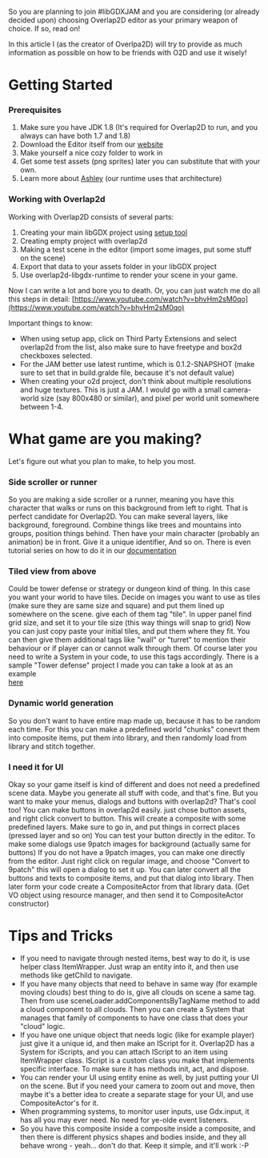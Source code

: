 So you are planning to join #libGDXJAM and you are considering (or already decided upon) choosing Overlap2D editor as your primary weapon of choice. If so, read on!

In this article I (as the creator of Overlpa2D) will try to provide as much information as possible on how to be friends with O2D and use it wisely!

# Getting Started

### Prerequisites

  1. Make sure you have JDK 1.8 (It's required for Overlap2D to run, and you always can have both 1.7 and 1.8)
  2. Download the Editor itself from our [website](http://overlap2d.com/)
  3. Make yourself a nice cozy folder to work in
  4. Get some test assets (png sprites) later you can substitute that with your own.
  5. Learn more about [Ashley](https://github.com/libgdx/ashley/wiki) (our runtime uses that architecture)

### Working with Overlap2d

Working with Overlap2D consists of several parts:
  1. Creating your main libGDX project using [setup tool](http://bitly.com/1i3C7i3)
  2. Creating empty project with overlap2d
  3. Making a test scene in the editor (import some images, put some stuff on the scene)
  4. Export that data to your assets folder in your libGDX project
  5. Use overlap2d-libgdx-runtime to render your scene in your game.

Now I can write a lot and bore you to death. Or, you can just watch me do all this steps in detail: [https://www.youtube.com/watch?v=bhvHm2sM0qo](https://www.youtube.com/watch?v=bhvHm2sM0qo)

Important things to know:
* When using setup app, click on Third Party Extensions and select overlap2d from the list, also make sure to have freetype and box2d checkboxes selected.
* For the JAM better use latest runtime, which is 0.1.2-SNAPSHOT (make sure to set that in build.gralde file, because it's not default value)
* When creating your o2d project, don't think about multiple resolutions and huge textures. This is just a JAM. I would go with a small camera-world size (say 800x480 or similar), and pixel per world unit somewhere between 1-4.


# What game are you making?

Let's figure out what you plan to make, to help you most.

### Side scroller or runner

So you are making a side scroller or a runner, meaning you have this character that walks or runs on this background from left to right. That is perfect candidate for Overlap2D. You can make several layers, like background, foreground. Combine things like trees and mountains into groups, position things behind. Then have your main character (probably an animation) be in front. Give it a unique identifier, And so on.
There is even tutorial series on how to do it in our [documentation](http://overlap2d.com/documentation/)

### Tiled view from above

Could be tower defense or strategy or dungeon kind of thing. In this case you want your world to have tiles. 
Decide on images you want to use as tiles (make sure they are same size and square) and put them lined up somewhere on the scene. give each of them tag "tile". In upper panel find grid size, and set it to your tile size (this way things will snap to grid) Now you can just copy paste your initial tiles, and put them where they fit. You can then give them additional tags like "wall" or "turret" to mention their behaviour or if 
player can or cannot walk through them. Of course later you need to write a System in your code, to use this tags accordingly. There is a sample "Tower defense" project I made you can take a look at as an example  
[here](https://github.com/azakhary/thm)

### Dynamic world generation

So you don't want to have entire map made up, because it has to be random each time. For this you can make a predefined world "chunks" conevrt them into composite items, put them into library, and then randomly load from library and stitch together.

### I need it for UI

Okay so your game itself is kind of different and does not need a predefined scene data. Maybe you generate all stuff with code, and that's fine. But you want to make your menus, dialogs and buttons with overlap2d?
That's cool too! You can make buttons in overlap2d easily. just chose button assets, and right click convert to button. This will create a composite with some predefined layers. Make sure to go in, and put things in correct places (pressed layer and so on) You can test your button directly in the editor. 
To make some dialogs use 9patch images for background (actually same for buttons) If you do not have a 9patch images, you can make one directly from the editor. Just right click on regular image, and choose "Convert to 9patch" this will open a dialog to set it up. You can later convert all the buttons and texts to composite items, and put that dialog into library. Then later form your code create a CompositeActor from that library data. (Get VO object using resource manager, and then send it to CompositeActor constructor)


# Tips and Tricks

* If you need to navigate through nested items, best way to do it, is use helper class ItemWrapper. Just wrap an entity into it, and then use methods like getChild to navigate.
* If you have many objects that need to behave in same way (for example moving clouds) best thing to do is, give all clouds on scene a same tag. Then from use sceneLoader.addComponentsByTagName method to add a cloud component to all clouds. Then you can create a System that manages that family of components to have one class that does your "cloud" logic.
* If you have one unique object that needs logic (like for example player) just give it a unique id, and then make an IScript for it. Overlap2D has a System for iScripts, and you can attach IScript to an item using ItemWrapper class. IScript is a custom class you make that implements specific interface. To make sure it has methods init, act, and dispose.
* You can render your UI using entity enine as well, by just putting your UI on the scene. But if you need your camera to zoom out and move, then maybe it's a better idea to create a separate stage for your UI, and use CompositeActor's for it.
* When programming systems, to monitor user inputs, use Gdx.input, it has all you may ever need. No need for ye-olde event listeners.
* So you have this composite inside a composite inside a composite, and then there is different physics shapes and bodies inside, and they all behave wrong - yeah... don't do that. Keep it simple, and it'll work :-P